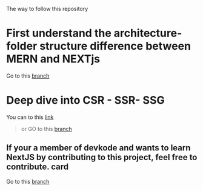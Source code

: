The way to follow this repository


# First understand the architecture- folder structure difference between MERN and NEXTjs
Go to this [branch](https://github.com/agrittiwari/nextjs/tree/compare-branch)

# Deep dive into CSR - SSR- SSG

You can to this [link]()
> or
GO to this [branch](https://github.com/agrittiwari/nextjs/tree/ssr-csr-ssg)


## If your a member of devkode and wants to learn NextJS by contributing to this project, feel free to contribute. card
Go to this [branch](https://github.com/agrittiwari/nextjs/tree/devkode-OS)